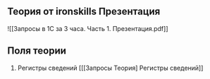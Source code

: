 ## Теория от ironskills Презентация

![[Запросы в 1С за 3 часа. Часть 1. Презентация.pdf]]

## Поля теории

1) Регистры сведений [[[Запросы Теория] Регистры сведений]]

